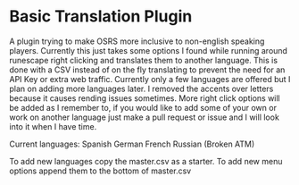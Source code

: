 # Basic Translation Plugin
A plugin trying to make OSRS more inclusive to non-english speaking players. Currently this just takes some options I found while running around runescape right clicking and translates them to another language. This is done with a CSV instead of on the fly translating to prevent the need for an API Key or extra web traffic. Currently only a few languages are offered but I plan on adding more languages later. I removed the accents over letters because it causes rending issues sometimes. More right click options will be added as I remember to, if you would like to add some of your own or work on another language just make a pull request or issue and I will look into it when I have time. 

Current languages:
Spanish
German
French
Russian (Broken ATM)

To add new languages copy the master.csv as a starter. To add new menu options append them to the bottom of master.csv
